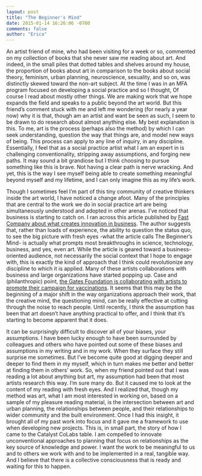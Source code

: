 ```yaml
---
layout: post
title: "The Beginner's Mind"
date: 2015-01-14 16:26:06 -0700
comments: false
author: "Erica"
---
```


An artist friend of mine, who had been visiting for a week or so, commented on my collection of books that she never saw me reading about art. And indeed, in the small piles that dotted tables and shelves around my house, the proportion of books about art in comparison to the books about social theory, feminism, urban planning, neuroscience, sexuality, and so on, was distinctly skewed toward the non-art subject. At the time I was in an MFA program focused on developing a social practice and so I thought, Of course I read about mostly other things. We are making work that we hope expands the field and speaks to a public beyond the art world. But this friend’s comment stuck with me and left me wondering (for nearly a year now) why it is that, though am an artist and want be seen as such, I seem to be drawn to do research about almost anything else. My best explanation is this. To me, art is the process (perhaps also the method) by which I can seek understanding, question the way that things are, and model new ways of being. This process can apply to any line of inquiry, in any discipline. Essentially, I feel that as a social practice artist what I am an expert in is challenging conventionality, stripping away assumptions, and forging new paths. It may sound a bit grandiose but I think choosing to pursue something like this is brave. Not having a clear path is nerve wracking. And yet, this is the way I see myself being able to create something meaningful beyond myself and my lifetime, and I can only imagine this as my life’s work. 


Though I sometimes feel I’m part of this tiny community of creative thinkers inside the art world, I have noticed a change afoot. Many of the principles that are central to the work we do in social practice art are being simultaneously understood and adopted in other arenas. I’ve noticed that business is starting to catch on. I ran across this article published by [Fast Company about what creates innovation in business](http://www.fastcompany.com/918964/beginners-mind). The author suggests that, rather than loads of experience, the ability to question the status quo, to see the big picture with fresh eyes -what the article calls The Beginner’s Mind- is actually what prompts most breakthroughs in science, technology, business, and yes, even art. While the article is geared toward a business-oriented audience, not necessarily the social context that I hope to engage with, this is exactly the kind of approach that I think could revolutionize any discipline to which it is applied. Many of these artists collaborations with business and large organizations have started popping up. Case and (philanthropic) point, [the Gates Foundation is collaborating with artists to promote their campaign for vaccinations](http://www.npr.org/blogs/goatsandsoda/2015/01/08/375598624/why-bill-gates-is-commissioning-fine-art). It seems that this may be the beginning of a major shift in the way organizations approach their work, that the creative mind, the questioning mind, can be really effective at cutting through the noise to reach people. Until recently, I think the assumption has been that art doesn’t have anything practical to offer, and I think that it’s starting to become apparent that it does.


It can be surprisingly difficult to discover all of your biases, your assumptions. I have been lucky enough to have been surrounded by colleagues and others who have pointed out some of these biases and assumptions in my writing and in my work. When they surface they still surprise me sometimes. But I’ve become quite good at digging deeper and deeper to find them in my myself, which in turn makes me better and better at finding them in others’ work.  So, when my friend pointed out that I was reading a lot about anything but art, my assumption had been that most artists research this way. I’m sure many do. But it caused me to look at the content of my reading with fresh eyes. And I realized that, though my method was art, what I am most interested in working on, based on a sample of my pleasure reading material, is the intersection between art and urban planning, the relationships between people, and their relationships to wider community and the built environment. Once I had this insight, it brought all of my past work into focus and it gave me a framework to use when developing new projects. This is, in small part, the story of how I came to the Catalyst CoLabs table. I am compelled to innovate unconventional approaches to planning that focus on relationships as the key source of knowledge and power. I want the work to be meaningful to us and to others we work with and to be implemented in a real, tangible way. And I believe that there is a collective consciousness that is ready and waiting for this to happen. 

